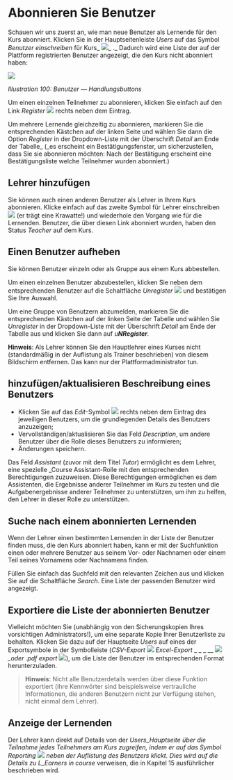 # Abonnieren Sie Benutzer

Schauen wir uns zuerst an, wie man neue Benutzer als Lernende für den Kurs abonniert. Klicken Sie in der Hauptseitenleiste _Users_ auf das Symbol _Benutzer einschreiben_ für Kurs_ ![](../../.gitbook/assets/graphics172.png)_ ._ Dadurch wird eine Liste der auf der Plattform registrierten Benutzer angezeigt, die den Kurs nicht abonniert haben:

![](../../.gitbook/assets/images129%20%281%29.png)

_Illustration 100: Benutzer — Handlungsbuttons_

Um einen einzelnen Teilnehmer zu abonnieren, klicken Sie einfach auf den Link _Register_ ![](../../.gitbook/assets/graphics174.png) rechts neben dem Eintrag.

Um mehrere Lernende gleichzeitig zu abonnieren, markieren Sie die entsprechenden Kästchen auf der linken Seite und wählen Sie dann die Option _Register_ in der Dropdown-Liste mit der Überschrift _Detail_ am Ende der Tabelle\_ \(\_es erscheint ein Bestätigungsfenster, um sicherzustellen, dass Sie sie abonnieren möchten: Nach der Bestätigung erscheint eine Bestätigungsliste welche Teilnehmer wurden abonniert.\)

## Lehrer hinzufügen <a id="add-teachers"></a>

Sie können auch einen anderen Benutzer als Lehrer in Ihrem Kurs abonnieren. Klicke einfach auf das zweite Symbol für Lehrer einschreiben ![](../../.gitbook/assets/graphics175.png) \(er trägt eine Krawatte!\) und wiederhole den Vorgang wie für die Lernenden. Benutzer, die über diesen Link abonniert wurden, haben den Status _Teacher_ auf dem Kurs.

## Einen Benutzer aufheben <a id="unsubscribe-a-user"></a>

Sie können Benutzer einzeln oder als Gruppe aus einem Kurs abbestellen.

Um einen einzelnen Benutzer abzubestellen, klicken Sie neben dem entsprechenden Benutzer auf die Schaltfläche _Unregister_ ![](../../.gitbook/assets/graphics177.png) und bestätigen Sie Ihre Auswahl.

Um eine Gruppe von Benutzern abzumelden, markieren Sie die entsprechenden Kästchen auf der linken Seite der Tabelle und wählen Sie _Unregister_ in der Dropdown-Liste mit der Überschrift _Detail_ am Ende der Tabelle aus und klicken Sie dann auf _u**NRegister**._

**Hinweis**: Als Lehrer können Sie den Hauptlehrer eines Kurses nicht (standardmäßig in der Auflistung als Trainer beschrieben\) von diesem Bildschirm entfernen. Das kann nur der Plattformadministrator tun.

## hinzufügen/aktualisieren Beschreibung eines Benutzers <a id="add-update-a-user-s-description"></a>

* Klicken Sie auf das _Edit_-Symbol ![](../../.gitbook/assets/graphics176.png) rechts neben dem Eintrag des jeweiligen Benutzers, um die grundlegenden Details des Benutzers anzuzeigen;
* Vervollständigen/aktualisieren Sie das Feld _Description_, um andere Benutzer über die Rolle dieses Benutzers zu informieren;
* Änderungen speichern.

Das Feld _Assistant_ \(zuvor mit dem Titel _Tutor_\) ermöglicht es dem Lehrer, eine spezielle _Course Assistant-Rolle mit den entsprechenden Berechtigungen zuzuweisen. Diese Berechtigungen ermöglichen es dem Assistenten, die Ergebnisse anderer Teilnehmer im Kurs zu testen und die Aufgabenergebnisse anderer Teilnehmer zu unterstützen, um ihm zu helfen, den Lehrer in dieser Rolle zu unterstützen.

## Suche nach einem abonnierten Lernenden <a id="search-for-a-subscribed-learner"></a>

Wenn der Lehrer einen bestimmten Lernenden in der Liste der Benutzer finden muss, die den Kurs abonniert haben, kann er mit der Suchfunktion einen oder mehrere Benutzer aus seinem Vor- oder Nachnamen oder einem Teil seines Vornamens oder Nachnamens finden.

Füllen Sie einfach das Suchfeld mit den relevanten Zeichen aus und klicken Sie auf die Schaltfläche _Search_. Eine Liste der passenden Benutzer wird angezeigt.

## Exportiere die Liste der abonnierten Benutzer <a id="export-the-list-of-subscribed-users"></a>

Vielleicht möchten Sie \(unabhängig von den Sicherungskopien Ihres vorsichtigen Administrators!\), um eine separate Kopie Ihrer Benutzerliste zu behalten. Klicken Sie dazu auf der Hauptseite _Users_ auf eines der Exportsymbole in der Symbolleiste \(_CSV-Export_ ![](../../.gitbook/assets/graphics178.png) _Excel-Export_ _ _ _ __ ![](../../.gitbook/assets/graphics179.png)_\_oder .pdf export_ ![](../../.gitbook/assets/graphics363.png)\), um die Liste der Benutzer im entsprechenden Format herunterzuladen.

> **Hinweis**: Nicht alle Benutzerdetails werden über diese Funktion exportiert \(ihre Kennwörter sind beispielsweise vertrauliche Informationen, die anderen Benutzern nicht zur Verfügung stehen, nicht einmal dem Lehrer\).

## Anzeige der Lernenden <a id="display-learners-reporting"></a>

Der Lehrer kann direkt auf Details von der _Users_Hauptseite über die Teilnahme jedes Teilnehmers am Kurs zugreifen, indem er auf das Symbol _Reporting_ ![](../../.gitbook/assets/graphics180.png) neben der Auflistung des Benutzers klickt. Dies wird auf die Details zu L_Earners in course_ verweisen, die in Kapitel 15 ausführlicher beschrieben wird.